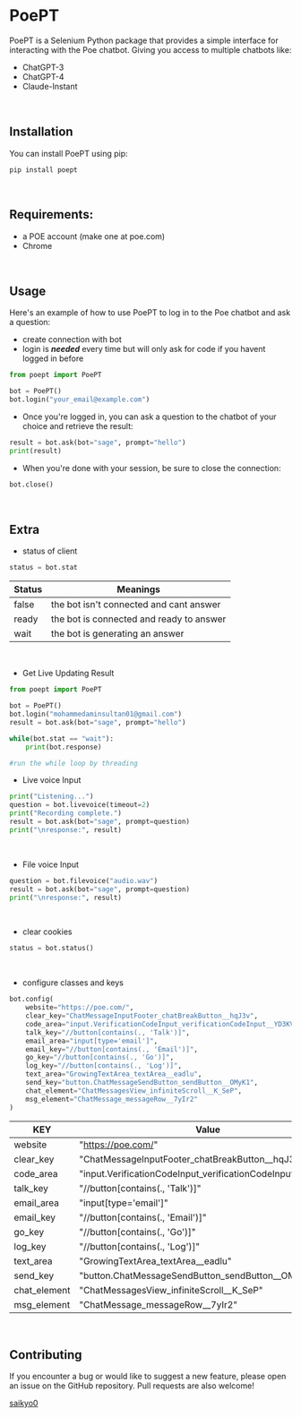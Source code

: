 # PoePT
PoePT is a Selenium Python package that provides a simple interface for interacting with the Poe chatbot.
Giving you access to multiple chatbots like:
- ChatGPT-3
- ChatGPT-4
- Claude-Instant  
 <br />


## Installation
You can install PoePT using pip:
```
pip install poept
```  
<br />


## Requirements:
- a POE account (make one at poe.com) 
- Chrome

  
<br />

## Usage
Here's an example of how to use PoePT to log in to the Poe chatbot and ask a question:

- create connection with bot
- login is ***needed*** every time but will only ask for code if you havent logged in before
```python
from poept import PoePT

bot = PoePT()
bot.login("your_email@example.com") 
```
- Once you're logged in, you can ask a question to the chatbot of your choice and retrieve the result:

```python
result = bot.ask(bot="sage", prompt="hello")
print(result)
```
- When you're done with your session, be sure to close the connection:

```python
bot.close()
```


  
<br />

## Extra

- status of client

```python
status = bot.stat
```
| Status | Meanings                                 |
|--------|------------------------------------------|
| false  | the bot isn't connected and cant answer  |
| ready  | the bot is connected and ready to answer |
| wait   | the bot is generating an answer          |
  
<br />

- Get Live Updating Result

```python
from poept import PoePT

bot = PoePT()
bot.login("mohammedaminsultan01@gmail.com") 
result = bot.ask(bot="sage", prompt="hello")

while(bot.stat == "wait"):
    print(bot.response)

#run the while loop by threading
```

- Live voice Input

```python
print("Listening...") 
question = bot.livevoice(timeout=2)
print("Recording complete.")
result = bot.ask(bot="sage", prompt=question)
print("\nresponse:", result)
```
  
<br />

- File voice Input
```python
question = bot.filevoice("audio.wav")
result = bot.ask(bot="sage", prompt=question)
print("\nresponse:", result)
```
  
<br />

- clear cookies

```python
status = bot.status()
```
  
<br />

- configure classes and keys
```python
bot.config(
    website="https://poe.com/",
    clear_key="ChatMessageInputFooter_chatBreakButton__hqJ3v", 
    code_area="input.VerificationCodeInput_verificationCodeInput__YD3KV", 
    talk_key="//button[contains(., 'Talk')]", 
    email_area="input[type='email']", 
    email_key="//button[contains(., 'Email')]", 
    go_key="//button[contains(., 'Go')]", 
    log_key="//button[contains(., 'Log')]", 
    text_area="GrowingTextArea_textArea__eadlu", 
    send_key="button.ChatMessageSendButton_sendButton__OMyK1", 
    chat_element="ChatMessagesView_infiniteScroll__K_SeP", 
    msg_element="ChatMessage_messageRow__7yIr2"
)
```

| KEY           | Value                                                     |
|---------------|-----------------------------------------------------------|
| website       | "https://poe.com/"                                        |
| clear_key     | "ChatMessageInputFooter_chatBreakButton__hqJ3v"           |
| code_area     | "input.VerificationCodeInput_verificationCodeInput__YD3KV"|
| talk_key      | "//button[contains(., 'Talk')]"                           |
| email_area    | "input[type='email']"                                     |
| email_key     | "//button[contains(., 'Email')]"                          |
| go_key        | "//button[contains(., 'Go')]"                             |
| log_key       | "//button[contains(., 'Log')]"                            |
| text_area     | "GrowingTextArea_textArea__eadlu"                         |
| send_key      | "button.ChatMessageSendButton_sendButton__OMyK1"          |
| chat_element  | "ChatMessagesView_infiniteScroll__K_SeP"                  |
| msg_element   | "ChatMessage_messageRow__7yIr2"                           |
  
<br />

## Contributing 
If you encounter a bug or would like to suggest a new feature, please open an issue on the GitHub repository. Pull requests are also welcome! 

<a href=https://github.com/saikyo0>saikyo0</a>